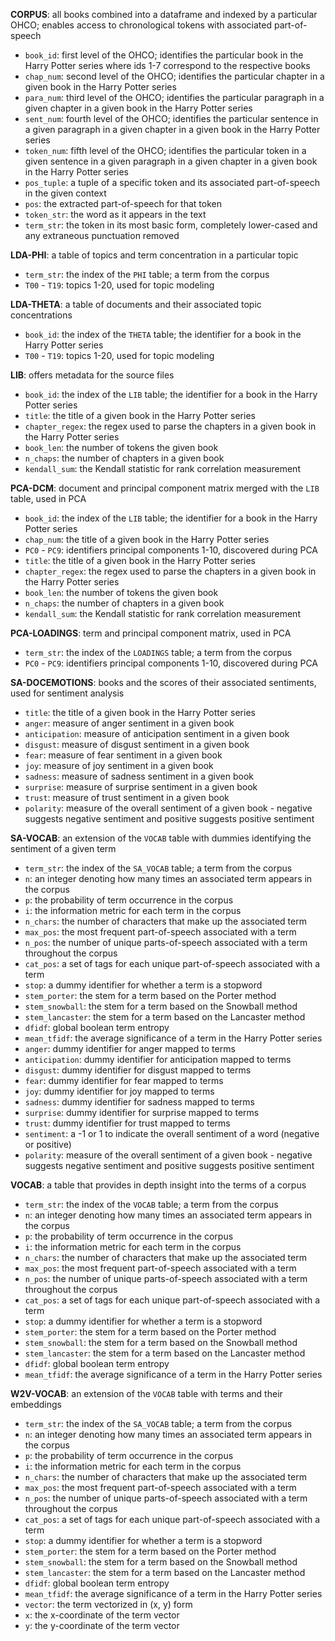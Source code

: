 **CORPUS**: all books combined into a dataframe and indexed by a particular OHCO; enables access to chronological tokens with associated part-of-speech
  - `book_id`: first level of the OHCO; identifies the particular book in the Harry Potter series where ids 1-7 correspond to the respective books
  - `chap_num`: second level of the OHCO; identifies the particular chapter in a given book in the Harry Potter series
  - `para_num`: third level of the OHCO; identifies the particular paragraph in a given chapter in a given book in the Harry Potter series
  - `sent_num`: fourth level of the OHCO; identifies the particular sentence in a given paragraph in a given chapter in a given book in the Harry Potter series
  - `token_num`: fifth level of the OHCO; identifies the particular token in a given sentence in a given paragraph in a given chapter in a given book in the Harry Potter series
  - `pos_tuple`: a tuple of a specific token and its associated part-of-speech in the given context
  - `pos`: the extracted part-of-speech for that token
  - `token_str`: the word as it appears in the text
  - `term_str`: the token in its most basic form, completely lower-cased and any extraneous punctuation removed
  
**LDA-PHI**: a table of topics and term concentration in a particular topic
   - `term_str`: the index of the `PHI` table; a term from the corpus
   - `T00` - `T19`: topics 1-20, used for topic modeling

**LDA-THETA**: a table of documents and their associated topic concentrations
   - `book_id`: the index of the `THETA` table; the identifier for a book in the Harry Potter series
   - `T00` - `T19`: topics 1-20, used for topic modeling

**LIB**: offers metadata for the source files
   - `book_id`: the index of the `LIB` table; the identifier for a book in the Harry Potter series
   - `title`: the title of a given book in the Harry Potter series
   - `chapter_regex`: the regex used to parse the chapters in a given book in the Harry Potter series
   - `book_len`: the number of tokens the given book
   - `n_chaps`: the number of chapters in a given book
   - `kendall_sum`: the Kendall statistic for rank correlation measurement

**PCA-DCM**: document and principal component matrix merged with the `LIB` table, used in PCA
   - `book_id`: the index of the `LIB` table; the identifier for a book in the Harry Potter series
   - `chap_num`: the title of a given book in the Harry Potter series
   - `PC0` - `PC9`: identifiers principal components 1-10, discovered during PCA
   - `title`: the title of a given book in the Harry Potter series
   - `chapter_regex`: the regex used to parse the chapters in a given book in the Harry Potter series
   - `book_len`: the number of tokens the given book
   - `n_chaps`: the number of chapters in a given book
   - `kendall_sum`: the Kendall statistic for rank correlation measurement

**PCA-LOADINGS**: term and principal component matrix, used in PCA
   - `term_str`: the index of the `LOADINGS` table; a term from the corpus
   - `PC0` - `PC9`: identifiers principal components 1-10, discovered during PCA

**SA-DOCEMOTIONS**: books and the scores of their associated sentiments, used for sentiment analysis
   - `title`: the title of a given book in the Harry Potter series
   - `anger`: measure of anger sentiment in a given book
   - `anticipation`: measure of anticipation sentiment in a given book
   - `disgust`: measure of disgust sentiment in a given book
   - `fear`: measure of fear sentiment in a given book
   - `joy`: measure of joy sentiment in a given book
   - `sadness`: measure of sadness sentiment in a given book
   - `surprise`: measure of surprise sentiment in a given book
   - `trust`: measure of trust sentiment in a given book
   - `polarity`: measure of the overall sentiment of a given book - negative suggests negative sentiment and positive suggests positive sentiment

**SA-VOCAB**: an extension of the `VOCAB` table with dummies identifying the sentiment of a given term
   - `term_str`: the index of the `SA_VOCAB` table; a term from the corpus
   - `n`: an integer denoting how many times an associated term appears in the corpus
   - `p`: the probability of term occurrence in the corpus
   - `i`: the information metric for each term in the corpus
   - `n_chars`: the number of characters that make up the associated term
   - `max_pos`: the most frequent part-of-speech associated with a term
   - `n_pos`: the number of unique parts-of-speech associated with a term throughout the corpus
   - `cat_pos`: a set of tags for each unique part-of-speech associated with a term
   - `stop`: a dummy identifier for whether a term is a stopword
   - `stem_porter`: the stem for a term based on the Porter method
   - `stem_snowball`: the stem for a term based on the Snowball method
   - `stem_lancaster`: the stem for a term based on the Lancaster method
   - `dfidf`: global boolean term entropy
   - `mean_tfidf`: the average significance of a term in the Harry Potter series
   - `anger`: dummy identifier for anger mapped to terms
   - `anticipation`: dummy identifier for anticipation mapped to terms
   - `disgust`: dummy identifier for disgust mapped to terms
   - `fear`: dummy identifier for fear mapped to terms
   - `joy`: dummy identifier for joy mapped to terms
   - `sadness`: dummy identifier for sadness mapped to terms
   - `surprise`: dummy identifier for surprise mapped to terms
   - `trust`: dummy identifier for trust mapped to terms
   - `sentiment`: a -1 or 1 to indicate the overall sentiment of a word (negative or positive)
   - `polarity`: measure of the overall sentiment of a given book - negative suggests negative sentiment and positive suggests positive sentiment

**VOCAB**: a table that provides in depth insight into the terms of a corpus
   - `term_str`: the index of the `VOCAB` table; a term from the corpus
   - `n`: an integer denoting how many times an associated term appears in the corpus
   - `p`: the probability of term occurrence in the corpus
   - `i`: the information metric for each term in the corpus
   - `n_chars`: the number of characters that make up the associated term
   - `max_pos`: the most frequent part-of-speech associated with a term
   - `n_pos`: the number of unique parts-of-speech associated with a term throughout the corpus
   - `cat_pos`: a set of tags for each unique part-of-speech associated with a term
   - `stop`: a dummy identifier for whether a term is a stopword
   - `stem_porter`: the stem for a term based on the Porter method
   - `stem_snowball`: the stem for a term based on the Snowball method
   - `stem_lancaster`: the stem for a term based on the Lancaster method
   - `dfidf`: global boolean term entropy
   - `mean_tfidf`: the average significance of a term in the Harry Potter series

**W2V-VOCAB**: an extension of the `VOCAB` table with terms and their embeddings
   - `term_str`: the index of the `SA_VOCAB` table; a term from the corpus
   - `n`: an integer denoting how many times an associated term appears in the corpus
   - `p`: the probability of term occurrence in the corpus
   - `i`: the information metric for each term in the corpus
   - `n_chars`: the number of characters that make up the associated term
   - `max_pos`: the most frequent part-of-speech associated with a term
   - `n_pos`: the number of unique parts-of-speech associated with a term throughout the corpus
   - `cat_pos`: a set of tags for each unique part-of-speech associated with a term
   - `stop`: a dummy identifier for whether a term is a stopword
   - `stem_porter`: the stem for a term based on the Porter method
   - `stem_snowball`: the stem for a term based on the Snowball method
   - `stem_lancaster`: the stem for a term based on the Lancaster method
   - `dfidf`: global boolean term entropy
   - `mean_tfidf`: the average significance of a term in the Harry Potter series
   - `vector`: the term vectorized in (x, y) form
   - `x`: the x-coordinate of the term vector
   - `y`: the y-coordinate of the term vector 
